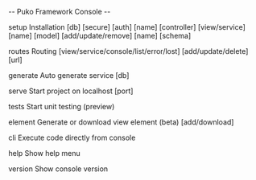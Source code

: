 
-- Puko Framework Console --

setup    Installation
         [db]
         [secure]
         [auth] [name]
         [controller] [view/service] [name]
         [model] [add/update/remove] [name] [schema]
         
routes   Routing
         [view/service/console/list/error/lost] [add/update/delete] [url]

generate Auto generate service
         [db]

serve    Start project on localhost
         [port]
         
tests    Start unit testing (preview)

element  Generate or download view element (beta)
         <name> [add/download]
         
cli      Execute code directly from console
         <router path>
         
help     Show help menu

version  Show console version
